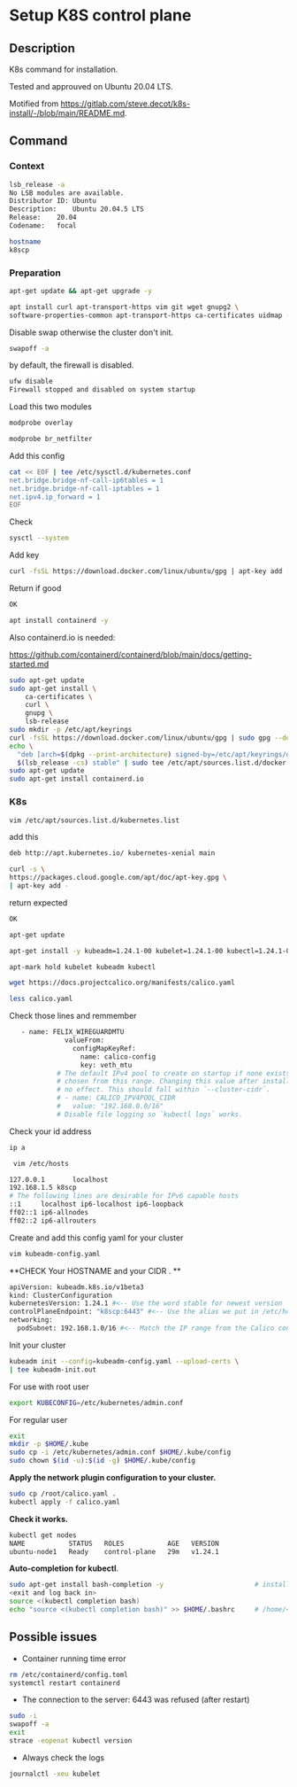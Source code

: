 # Setup K8S control plane



## Description 

K8s command for installation. 

Tested and approuved on Ubuntu 20.04 LTS. 

Motified from https://gitlab.com/steve.decot/k8s-install/-/blob/main/README.md.



## Command 

### Context

```bash
lsb_release -a
No LSB modules are available.
Distributor ID:	Ubuntu
Description:	Ubuntu 20.04.5 LTS
Release:	20.04
Codename:	focal
```

```bash
hostname
k8scp
```

### Preparation

```bash
apt-get update && apt-get upgrade -y
```

```bash
apt install curl apt-transport-https vim git wget gnupg2 \
software-properties-common apt-transport-https ca-certificates uidmap -y
```

Disable swap otherwise the cluster don't init. 

```bash
swapoff -a
```

by default, the firewall is disabled. 

```bash
ufw disable
Firewall stopped and disabled on system startup
```

Load this two modules 

```bash
modprobe overlay
```

```bash
modprobe br_netfilter
```

Add this config 

```bash
cat << EOF | tee /etc/sysctl.d/kubernetes.conf
net.bridge.bridge-nf-call-ip6tables = 1
net.bridge.bridge-nf-call-iptables = 1
net.ipv4.ip_forward = 1
EOF
```

Check 

```bash
sysctl --system
```

Add key 

```bash
curl -fsSL https://download.docker.com/linux/ubuntu/gpg | apt-key add -
```

Return if good 

```bash
OK
```


```bash
apt install containerd -y
```

Also containerd.io is needed:

https://github.com/containerd/containerd/blob/main/docs/getting-started.md

```bash
sudo apt-get update
sudo apt-get install \
    ca-certificates \
    curl \
    gnupg \
    lsb-release
sudo mkdir -p /etc/apt/keyrings
curl -fsSL https://download.docker.com/linux/ubuntu/gpg | sudo gpg --dearmor -o /etc/apt/keyrings/docker.gpg
echo \
  "deb [arch=$(dpkg --print-architecture) signed-by=/etc/apt/keyrings/docker.gpg] https://download.docker.com/linux/ubuntu \
  $(lsb_release -cs) stable" | sudo tee /etc/apt/sources.list.d/docker.list > /dev/null
sudo apt-get update
sudo apt-get install containerd.io
```

### K8s

```bash
vim /etc/apt/sources.list.d/kubernetes.list
```

add this 

```bash
deb http://apt.kubernetes.io/ kubernetes-xenial main
```

```bash
curl -s \
https://packages.cloud.google.com/apt/doc/apt-key.gpg \
| apt-key add -
```

return expected

```bash
OK
```

```bash
apt-get update
```

```bash
apt-get install -y kubeadm=1.24.1-00 kubelet=1.24.1-00 kubectl=1.24.1-00
```

```bash
apt-mark hold kubelet kubeadm kubectl
```

```bash
wget https://docs.projectcalico.org/manifests/calico.yaml
```

```bash
less calico.yaml
```

Check those lines and remmember 

```bash
   - name: FELIX_WIREGUARDMTU
              valueFrom:
                configMapKeyRef:
                  name: calico-config
                  key: veth_mtu
            # The default IPv4 pool to create on startup if none exists. Pod IPs will be
            # chosen from this range. Changing this value after installation will have
            # no effect. This should fall within `--cluster-cidr`.
            # - name: CALICO_IPV4POOL_CIDR
            #   value: "192.168.0.0/16"
            # Disable file logging so `kubectl logs` works.
```

Check your id address 

```bash
ip a 
```

```bash
 vim /etc/hosts
```

```bash
127.0.0.1       localhost
192.168.1.5 k8scp
# The following lines are desirable for IPv6 capable hosts
::1     localhost ip6-localhost ip6-loopback
ff02::1 ip6-allnodes
ff02::2 ip6-allrouters
```

Create and add this config yaml for your cluster

```bash
vim kubeadm-config.yaml
```

**CHECK Your HOSTNAME and your CIDR . **

```bash
apiVersion: kubeadm.k8s.io/v1beta3
kind: ClusterConfiguration
kubernetesVersion: 1.24.1 #<-- Use the word stable for newest version
controlPlaneEndpoint: "k8scp:6443" #<-- Use the alias we put in /etc/hosts not the IP
networking:
  podSubnet: 192.168.1.0/16 #<-- Match the IP range from the Calico config file
```

Init your cluster

```bash
kubeadm init --config=kubeadm-config.yaml --upload-certs \
| tee kubeadm-init.out
```

For use with root user 

```bash
export KUBECONFIG=/etc/kubernetes/admin.conf
```

For regular user

```bash
exit
mkdir -p $HOME/.kube
sudo cp -i /etc/kubernetes/admin.conf $HOME/.kube/config
sudo chown $(id -u):$(id -g) $HOME/.kube/config
```

**Apply the network plugin configuration to your cluster.**

```bash
sudo cp /root/calico.yaml .
kubectl apply -f calico.yaml
```

**Check it works.**

```bash
kubectl get nodes
NAME           STATUS   ROLES           AGE   VERSION
ubuntu-node1   Ready    control-plane   29m   v1.24.1
```

**Auto-completion for kubectl**.

```bash
sudo apt-get install bash-completion -y                       # install bash-completion
<exit and log back in>
source <(kubectl completion bash)
echo "source <(kubectl completion bash)" >> $HOME/.bashrc     # /home/<username> for ubuntu
```



## Possible issues

- Container running time error

```bash
rm /etc/containerd/config.toml
systemctl restart containerd
```

- The connection to the server: 6443 was refused (after restart)

```bash
sudo -i
swapoff -a
exit
strace -eopenat kubectl version
```

- Always check the logs

```bash
journalctl -xeu kubelet
```
